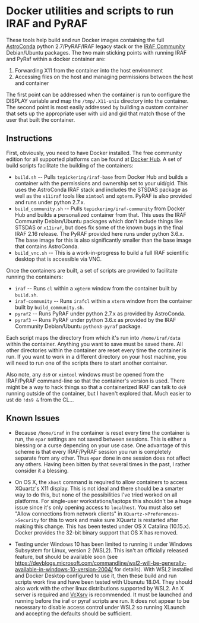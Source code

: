 # Docker utilities and scripts to run IRAF and PyRAF

These tools help build and run Docker images containing the full [AstroConda](https://astroconda.readthedocs.io/en/latest/) python 2.7/PyRAF/IRAF legacy stack or the [IRAF Community](https://github.com/iraf-community/iraf) Debian/Ubuntu packages. The two main sticking points with running IRAF and PyRaf within a docker container are:

1. Forwarding X11 from the container into the host environment
2. Accessing files on the host and managing permissions between the host and container

The first point can be addressed when the container is run to configure the DISPLAY variable and map the `/tmp/.X11-unix` directory into the container. The second point is most easily addressed by building a custom container that sets up the appropriate user with uid and gid that match those of the user that built the container.

## Instructions

First, obviously, you need to have Docker installed. The free community edition for all supported platforms can be found at [Docker Hub](https://hub.docker.com/search/?type=edition&offering=community). A set of build scripts facilitate the building of the containers:

* `build.sh` -- Pulls `tepickering/iraf-base` from Docker Hub and builds a container with the permissions and ownership set to your uid/gid. This uses the AstroConda IRAF stack and includes the STSDAS package as well as the `x11iraf` tools like `ximtool` and `xgterm`. PyRAF is also provided and runs under python 2.7.x.
* `build_community.sh` -- Pulls `tepickering/iraf-community` from Docker Hub and builds a personalized container from that. This uses the IRAF Community Debian/Ubuntu packages which don't include things like STSDAS or `x11iraf`, but does fix some of the known bugs in the final IRAF 2.16 release. The PyRAF provided here runs under python 3.6.x. The base image for this is also significantly smaller than the base image that contains AstroConda.
* `build_vnc.sh` -- This is a work-in-progress to build a full IRAF scientific desktop that is accessible via VNC.

Once the containers are built, a set of scripts are provided to facilitate running the containers:

* `iraf` -- Runs `cl` within a `xgterm` window from the container built by `build.sh`.
* `iraf-community` -- Runs `irafcl` within a `xterm` window from the container built by `build_community.sh`.
* `pyraf2` -- Runs PyRAF under python 2.7.x as provided by AstroConda.
* `pyraf3` -- Runs PyRAF under python 3.6.x as provided by the IRAF Community Debian/Ubuntu `python3-pyraf` package.

Each script maps the directory from which it's run into `/home/iraf/data` within the container. Anything you want to save must be saved there. All other directories within the container are reset every time the container is run. If you want to work in a different directory on your host machine, you will need to run one of the scripts there to start another container.

Also note, any `ds9` or `ximtool` windows must be opened from the IRAF/PyRAF command-line so that the container's version is used. There might be a way to hack things so that a containerized IRAF can talk to `ds9` running outside of the container, but I haven't explored that. Much easier to ust do `!ds9 &` from the CL...

## Known Issues

* Because `/home/iraf` in the container is reset every time the container is run, the `epar` settings are not saved between sessions. This is either a blessing or a curse depending on your use case. One advantage of this scheme is that every IRAF/PyRAF session you run is completely separate from any other. Thus `epar` done in one session does not affect any others. Having been bitten by that several times in the past, I rather consider it a blessing.

* On OS X, the `xhost` command is required to allow containers to access XQuartz's X11 display. This is not ideal and there should be a smarter way to do this, but none of the possibilities I've tried worked on all platforms. For single-user workstations/laptops this shouldn't be a huge issue since it's only opening access to `localhost`. You must also set "Allow connections from network clients" in `XQuartz->Preferences->Security` for this to work and make sure XQuartz is restarted after making this change. This has been tested under OS X Catalina (10.15.x). Docker provides the 32-bit binary support that OS X has removed.

* Testing under Windows 10 has been limited to running it under Windows Subsystem for Linux, version 2 (WSL2). This isn't an officially released feature, but should be available soon (see https://devblogs.microsoft.com/commandline/wsl2-will-be-generally-available-in-windows-10-version-2004/ for details). With WSL2 installed and Docker Desktop configured to use it, then these build and run scripts work fine and have been tested with Ubunutu 18.04. They should also work with the other linux distributions supported by WSL2. An X server is required and [VcXsrv](http://vcxsrv.sourceforge.net) is recommended. It must be launched and running before the iraf or pyraf scripts are run. It does not appear to be necessary to disable access control under WSL2 so running XLaunch and accepting the defaults should be sufficient.
